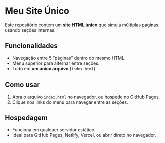 # Meu Site Único

Este repositório contém um **site HTML único** que simula múltiplas páginas usando seções internas.  

## Funcionalidades
- Navegação entre 5 “páginas” dentro do mesmo HTML.
- Menu superior para alternar entre seções.
- Tudo em **um único arquivo** (`index.html`).

## Como usar
1. Abra o arquivo `index.html` no navegador, ou hospede no GitHub Pages.  
2. Clique nos links do menu para navegar entre as seções.

## Hospedagem
- Funciona em qualquer servidor estático.
- Ideal para GitHub Pages, Netlify, Vercel, ou abrir direto no navegador.
